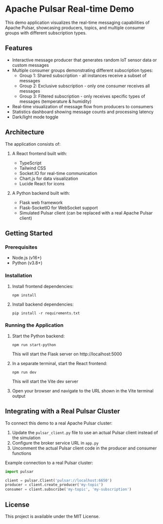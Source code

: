 # Apache Pulsar Real-time Demo

This demo application visualizes the real-time messaging capabilities of Apache Pulsar, showcasing producers, topics, and multiple consumer groups with different subscription types.

## Features

- Interactive message producer that generates random IoT sensor data or custom messages
- Multiple consumer groups demonstrating different subscription types:
  - Group 1: Shared subscription - all instances receive a subset of messages
  - Group 2: Exclusive subscription - only one consumer receives all messages
  - Group 3: Filtered subscription - only receives specific types of messages (temperature & humidity)
- Real-time visualization of message flow from producers to consumers
- Statistics dashboard showing message counts and processing latency
- Dark/light mode toggle

## Architecture

The application consists of:

1. A React frontend built with:
   - TypeScript
   - Tailwind CSS
   - Socket.IO for real-time communication
   - Chart.js for data visualization
   - Lucide React for icons

2. A Python backend built with:
   - Flask web framework
   - Flask-SocketIO for WebSocket support
   - Simulated Pulsar client (can be replaced with a real Apache Pulsar client)

## Getting Started

### Prerequisites

- Node.js (v16+)
- Python (v3.8+)

### Installation

1. Install frontend dependencies:
   ```
   npm install
   ```

2. Install backend dependencies:
   ```
   pip install -r requirements.txt
   ```

### Running the Application

1. Start the Python backend:
   ```
   npm run start-python
   ```
   This will start the Flask server on http://localhost:5000

2. In a separate terminal, start the React frontend:
   ```
   npm run dev
   ```
   This will start the Vite dev server

3. Open your browser and navigate to the URL shown in the Vite terminal output

## Integrating with a Real Pulsar Cluster

To connect this demo to a real Apache Pulsar cluster:

1. Update the `pulsar_client.py` file to use an actual Pulsar client instead of the simulation
2. Configure the broker service URL in `app.py`
3. Uncomment the actual Pulsar client code in the producer and consumer functions

Example connection to a real Pulsar cluster:

```python
import pulsar

client = pulsar.Client('pulsar://localhost:6650')
producer = client.create_producer('my-topic')
consumer = client.subscribe('my-topic', 'my-subscription')
```

## License

This project is available under the MIT License.